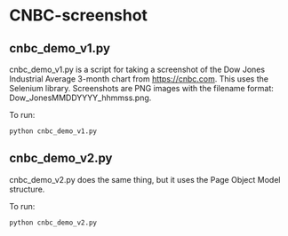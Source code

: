 # CNBC-screenshot

## cnbc_demo_v1.py
cnbc_demo_v1.py is a script for taking a screenshot of the Dow Jones Industrial Average 3-month
chart from https://cnbc.com.  This uses the Selenium library.  Screenshots are PNG images with the filename format: Dow_JonesMMDDYYYY_hhmmss.png.

To run:

```
python cnbc_demo_v1.py
```


## cnbc_demo_v2.py
cnbc_demo_v2.py does the same thing, but it uses the Page Object Model structure.

To run: 

```
python cnbc_demo_v2.py
```